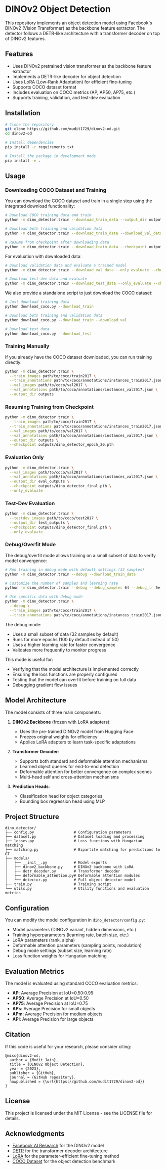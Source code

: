 # DINOv2 Object Detection

This repository implements an object detection model using Facebook's DINOv2 (Vision Transformer) as the backbone feature extractor. The detector follows a DETR-like architecture with a transformer decoder on top of DINOv2 features.

## Features

- Uses DINOv2 pretrained vision transformer as the backbone feature extractor
- Implements a DETR-like decoder for object detection
- Uses LoRA (Low-Rank Adaptation) for efficient fine-tuning
- Supports COCO dataset format
- Includes evaluation on COCO metrics (AP, AP50, AP75, etc.)
- Supports training, validation, and test-dev evaluation

## Installation

```bash
# Clone the repository
git clone https://github.com/mudit1729/dinov2-od.git
cd dinov2-od

# Install dependencies
pip install -r requirements.txt

# Install the package in development mode
pip install -e .
```

## Usage

### Downloading COCO Dataset and Training

You can download the COCO dataset and train in a single step using the integrated download functionality:

```bash
# Download COCO training data and train
python -m dino_detector.train --download_train_data --output_dir outputs

# Download both training and validation data
python -m dino_detector.train --download_train_data --download_val_data --output_dir outputs

# Resume from checkpoint after downloading data
python -m dino_detector.train --download_train_data --checkpoint outputs/dino_detector_epoch_20.pth
```

For evaluation with downloaded data:

```bash
# Download validation data and evaluate a trained model
python -m dino_detector.train --download_val_data --only_evaluate --checkpoint outputs/dino_detector_final.pth

# Download test-dev data and evaluate
python -m dino_detector.train --download_test_data --only_evaluate --checkpoint outputs/dino_detector_final.pth
```

We also provide a standalone script to just download the COCO dataset:

```bash
# Just download training data
python download_coco.py --download_train

# Download both training and validation data
python download_coco.py --download_train --download_val 

# Download test data
python download_coco.py --download_test
```

### Training Manually

If you already have the COCO dataset downloaded, you can run training directly:

```bash
python -m dino_detector.train \
  --train_images path/to/coco/train2017 \
  --train_annotations path/to/coco/annotations/instances_train2017.json \
  --val_images path/to/coco/val2017 \
  --val_annotations path/to/coco/annotations/instances_val2017.json \
  --output_dir outputs
```

### Resuming Training from Checkpoint

```bash
python -m dino_detector.train \
  --train_images path/to/coco/train2017 \
  --train_annotations path/to/coco/annotations/instances_train2017.json \
  --val_images path/to/coco/val2017 \
  --val_annotations path/to/coco/annotations/instances_val2017.json \
  --output_dir outputs \
  --checkpoint outputs/dino_detector_epoch_20.pth
```

### Evaluation Only

```bash
python -m dino_detector.train \
  --val_images path/to/coco/val2017 \
  --val_annotations path/to/coco/annotations/instances_val2017.json \
  --output_dir eval_outputs \
  --checkpoint outputs/dino_detector_final.pth \
  --only_evaluate
```

### Test-Dev Evaluation

```bash
python -m dino_detector.train \
  --testdev_images path/to/coco/test2017 \
  --output_dir test_outputs \
  --checkpoint outputs/dino_detector_final.pth \
  --only_evaluate
```

### Debug/Overfit Mode

The debug/overfit mode allows training on a small subset of data to verify model convergence:

```bash
# Run training in debug mode with default settings (32 samples)
python -m dino_detector.train --debug --download_train_data

# Customize the number of samples and learning rate
python -m dino_detector.train --debug --debug_samples 64 --debug_lr 5e-4

# Use specific data with debug mode
python -m dino_detector.train \
  --debug \
  --train_images path/to/coco/train2017 \
  --train_annotations path/to/coco/annotations/instances_train2017.json
```

The debug mode:
- Uses a small subset of data (32 samples by default)
- Runs for more epochs (100 by default instead of 50)
- Uses a higher learning rate for faster convergence
- Validates more frequently to monitor progress

This mode is useful for:
- Verifying that the model architecture is implemented correctly
- Ensuring the loss functions are properly configured
- Testing that the model can overfit before training on full data
- Debugging gradient flow issues

## Model Architecture

The model consists of three main components:

1. **DINOv2 Backbone** (frozen with LoRA adapters):
   - Uses the pre-trained DINOv2 model from Hugging Face
   - Freezes original weights for efficiency
   - Applies LoRA adapters to learn task-specific adaptations

2. **Transformer Decoder**:
   - Supports both standard and deformable attention mechanisms
   - Learned object queries for end-to-end detection
   - Deformable attention for better convergence on complex scenes
   - Multi-head self and cross-attention mechanisms

3. **Prediction Heads**:
   - Classification head for object categories
   - Bounding box regression head using MLP

## Project Structure

```
dino_detector/
├── config.py                  # Configuration parameters
├── dataset.py                 # Dataset loading and processing
├── losses.py                  # Loss functions with Hungarian matching
├── matching.py                # Bipartite matching for predictions to GT
├── models/
│   ├── __init__.py            # Model exports
│   ├── dinov2_backbone.py     # DINOv2 backbone with LoRA
│   ├── detr_decoder.py        # Transformer decoder
│   ├── deformable_attention.py# Deformable attention modules
│   └── detector.py            # Full object detector model
├── train.py                   # Training script
└── utils.py                   # Utility functions and evaluation metrics
```

## Configuration

You can modify the model configuration in `dino_detector/config.py`:

- Model parameters (DINOv2 variant, hidden dimensions, etc.)
- Training hyperparameters (learning rate, batch size, etc.)
- LoRA parameters (rank, alpha)
- Deformable attention parameters (sampling points, modulation)
- Debug mode settings (subset size, learning rate)
- Loss function weights for Hungarian matching

## Evaluation Metrics

The model is evaluated using standard COCO evaluation metrics:

- **AP**: Average Precision at IoU=0.50:0.95
- **AP50**: Average Precision at IoU=0.50 
- **AP75**: Average Precision at IoU=0.75
- **APs**: Average Precision for small objects
- **APm**: Average Precision for medium objects
- **APl**: Average Precision for large objects

## Citation

If this code is useful for your research, please consider citing:

```
@misc{dinov2-od,
  author = {Mudit Jain},
  title = {DINOv2 Object Detection},
  year = {2023},
  publisher = {GitHub},
  journal = {GitHub repository},
  howpublished = {\url{https://github.com/mudit1729/dinov2-od}}
}
```

## License

This project is licensed under the MIT License - see the LICENSE file for details.

## Acknowledgments

- [Facebook AI Research](https://ai.facebook.com/) for the DINOv2 model
- [DETR](https://github.com/facebookresearch/detr) for the transformer decoder architecture
- [LoRA](https://arxiv.org/abs/2106.09685) for the parameter-efficient fine-tuning method
- [COCO Dataset](https://cocodataset.org) for the object detection benchmark